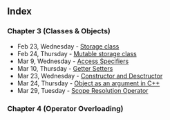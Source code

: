 ## Index

### Chapter 3 (Classes & Objects)
* Feb 23, Wednesday - [Storage class](github.com/jivvan/oop-class-code/feb-23-wed)
* Feb 24, Thursday - [Mutable storage class](github.com/jivvan/oop-class-code/feb-24-thu)
* Mar 9, Wednesday - [Access Specifiers](github.com/jivvan/oop-class-code/mar-9-wed)
* Mar 10, Thursday - [Getter Setters](github.com/jivvan/oop-class-code/mar-10-thu)
* Mar 23, Wednesday - [Constructor and Desctructor](github.com/jivvan/oop-class-code/mar-23-wed)
* Mar 24, Thursday - [Object as an argument in C++](github.com/jivvan/oop-class-code/mar-24-thu) 
* Mar 29, Tuesday - [Scope Resolution Operator](github.com/jivvan/oop-class-code/mar-29-tue)

### Chapter 4 (Operator Overloading)
